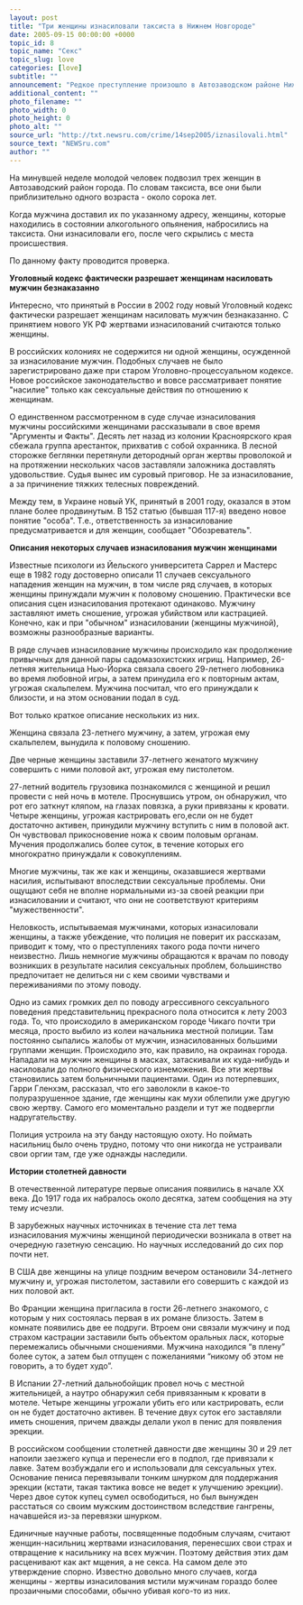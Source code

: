 ```yaml
---
layout: post
title: "Три женщины изнасиловали таксиста в Нижнем Новгороде"
date: 2005-09-15 00:00:00 +0000
topic_id: 8
topic_name: "Секс"
topic_slug: love
categories: [love]
subtitle: ""
announcement: "Редкое преступление произошло в Автозаводском районе Нижнего Новгорода. В этом районе три женщины изнасиловали таксиста. Об этом Нижегородскому телеграфному агентству (НТА) сообщил источник в правоохранительных органах."
additional_content: ""
photo_filename: ""
photo_width: 0
photo_height: 0
photo_alt: ""
source_url: "http://txt.newsru.com/crime/14sep2005/iznasilovali.html"
source_text: "NEWSru.com"
author: ""
---
```

На минувшей неделе молодой человек подвозил трех женщин в Автозаводский район города. По словам таксиста, все они были приблизительно одного возраста - около сорока лет.

Когда мужчина доставил их по указанному адресу, женщины, которые находились в состоянии алкогольного опьянения, набросились на таксиста. Они изнасиловали его, после чего скрылись с места происшествия.

По данному факту проводится проверка.

<strong>Уголовный кодекс фактически разрешает женщинам насиловать мужчин безнаказанно</strong>

Интересно, что принятый в России в 2002 году новый Уголовный кодекс фактически разрешает женщинам насиловать мужчин безнаказанно. С принятием нового УК РФ жертвами изнасилований считаются только женщины.

В российских колониях не содержится ни одной женщины, осужденной за изнасилование мужчин. Подобных случаев не было зарегистрировано даже при старом Уголовно-процессуальном кодексе. Новое российское законодательство и вовсе рассматривает понятие "насилие" только как сексуальные действия по отношению к женщинам.

О единственном рассмотренном в суде случае изнасилования мужчины российскими женщинами рассказывали в свое время "Аргументы и Факты". Десять лет назад из колонии Красноярского края сбежала группа арестанток, прихватив с собой охранника. В лесной сторожке беглянки перетянули детородный орган жертвы проволокой и на протяжении нескольких часов заставляли заложника доставлять удовольствие. Судья вынес им суровый приговор. Не за изнасилование, а за причинение тяжких телесных повреждений.

Между тем, в Украине новый УК, принятый в 2001 году, оказался в этом плане более продвинутым. В 152 статью (бывшая 117-я) введено новое понятие "особа". Т.е., ответственность за изнасилование предусматривается и для женщин, сообщает "Обозреватель".

<strong>Описания некоторых случаев изнасилования мужчин женщинами</strong>

Известные психологи из Йельского университета Саррел и Мастерс еще в 1982 году достоверно описали 11 случаев сексуального нападения женщин на мужчин, в том числе ряд случаев, в которых женщины принуждали мужчин к половому сношению. Практически все описания сцен изнасилования протекают одинаково. Мужчину заставляют иметь сношение, угрожая убийством или кастрацией. Конечно, как и при "обычном" изнасиловании (женщины мужчиной), возможны разнообразные варианты.

В ряде случаев изнасилование мужчины происходило как продолжение привычных для данной пары садомазохистских игрищ. Например, 26-летняя жительница Нью-Йорка связала своего 29-летнего любовника во время любовной игры, а затем принудила его к повторным актам, угрожая скальпелем. Мужчина посчитал, что его принуждали к близости, и на этом основании подал в суд.

Вот только краткое описание нескольких из них.

Женщина связала 23-летнего мужчину, а затем, угрожая ему скальпелем, вынудила к половому сношению.

Две черные женщины заставили 37-летнего женатого мужчину совершить с ними половой акт, угрожая ему пистолетом.

27-летний водитель грузовика познакомился с женщиной и решил провести с ней ночь в мотеле. Проснувшись утром, он обнаружил, что рот его заткнут кляпом, на глазах повязка, а руки привязаны к кровати. Четыре женщины, угрожая кастрировать его,если он не будет достаточно активен, принудили мужчину вступить с ним в половой акт. Он чувствовал прикосновение ножа к своим половым органам. Мучения продолжались более суток, в течение которых его многократно принуждали к совокуплениям.

Многие мужчины, так же как и женщины, оказавшиеся жертвами насилия, испытывают впоследствии сексуальные проблемы. Они ощущают себя не вполне нормальными из-за своей реакции при изнасиловании и считают, что они не соответствуют критериям "мужественности".

Неловкость, испытываемая мужчинами, которых изнасиловали женщины, а также убеждение, что полиция не поверит их рассказам, приводит к тому, что о преступлениях такого рода почти ничего неизвестно. Лишь немногие мужчины обращаются к врачам по поводу возникших в результате насилия сексуальных проблем, большинство предпочитает не делиться ни с кем своими чувствами и переживаниями по этому поводу.

Одно из самих громких дел по поводу агрессивного сексуального поведения представительниц прекрасного пола относится к лету 2003 года. То, что происходило в американском городе Чикаго почти три месяца, просто выбило из колеи начальника местной полиции. Там постоянно сыпались жалобы от мужчин, изнасилованных большими группами женщин. Происходило это, как правило, на окраинах города. Нападали на мужчин женщины в масках, затаскивали их куда-нибудь и насиловали до полного физического изнеможения. Все эти жертвы становились затем больничными пациентами. Один из потерпевших, Гарри Гленхэм, рассказал, что его заволокли в какое-то полуразрушенное здание, где женщины как мухи облепили уже другую свою жертву. Самого его моментально раздели и тут же подвергли надругательству.

Полиция устроила на эту банду настоящую охоту. Но поймать насильниц было очень трудно, потому что они никогда не устраивали свои оргии там, где уже однажды наследили.

<strong>Истории столетней давности</strong>

В отечественной литературе первые описания появились в начале ХХ века. До 1917 года их набралось около десятка, затем сообщения на эту тему исчезли.

В зарубежных научных источниках в течение ста лет тема изнасилования мужчины женщиной периодически возникала в ответ на очередную газетную сенсацию. Но научных исследований до сих пор почти нет.

В США две женщины на улице поздним вечером остановили 34-летнего мужчину и, угрожая пистолетом, заставили его совершить с каждой из них половой акт.

Во Франции женщина пригласила в гости 26-летнего знакомого, с которым у них состоялась первая в их романе близость. Затем в комнате появились две ее подруги. Втроем они связали мужчину и под страхом кастрации заставили быть объектом оральных ласк, которые перемежались обычными сношениями. Мужчина находился “в плену” более суток, а затем был отпущен с пожеланиями “никому об этом не говорить, а то будет худо”.

В Испании 27-летний дальнобойщик провел ночь с местной жительницей, а наутро обнаружил себя привязанным к кровати в мотеле. Четыре женщины угрожали убить его или кастрировать, если он не будет достаточно активен. В течение двух суток его заставляли иметь сношения, причем дважды делали укол в пенис для появления эрекции.

В российском сообщении столетней давности две женщины 30 и 29 лет напоили заезжего купца и перенесли его в подпол, где привязали к лавке. Затем возбуждали его и использовали для сексуальных утех. Основание пениса перевязывали тонким шнурком для поддержания эрекции (кстати, такая тактика вовсе не ведет к улучшению эрекции). Через двое суток купец сумел освободиться, но был вынужден расстаться со своим мужским достоинством вследствие гангрены, начавшейся из-за перевязки шнурком.

Единичные научные работы, посвященные подобным случаям, считают женщин-насильниц жертвами изнасилования, перенесших свои страх и отвращение к насильнику на всех мужчин. Поэтому действия этих дам расценивают как акт мщения, а не секса. На самом деле это утверждение спорно. Известно довольно много случаев, когда женщины - жертвы изнасилования мстили мужчинам гораздо более прозаичными способами, обычно убивая кого-то из них.
